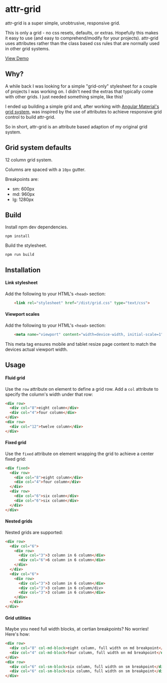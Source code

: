 # attr-grid

attr-grid is a super simple, unobtrusive, responsive grid.

This is only a grid - no css resets, defaults, or extras. Hopefully this makes it easy to use (and easy to comprehend/modify for your projects). 
attr-grid uses attributes rather than the class based css rules that are normally used in other grid systems.

[View Demo](https://rawgit.com/mooce/attr-grid/master/index.html)

## Why?

A while back I was looking for a simple "grid-only" stylesheet for a couple of projects I was working on. I didn't need the extras that typically come with other grids. I just needed something simple, like this!

I ended up building a simple grid and, after working with [Angular Material's grid system](https://material.angularjs.org/latest/layout/introduction), was inspired by the use of attributes to achieve responsive grid control to build attr-grid. 

So in short, attr-grid is an attribute based adaption of my original grid system.

## Grid system defaults

12 column grid system. 

Columns are spaced with a `10px` gutter.

Breakpoints are:

- sm: 600px
- md: 960px
- lg: 1280px

## Build

Install npm dev dependencies.

```
npm install
```

Build the stylesheet.
```
npm run build
```

## Installation

#### Link stylesheet

Add the following to your HTML's `<head>` section:

```html
    <link rel="stylesheet" href="/dist/grid.css" type="text/css">
```

#### Viewport scales

Add the following to your HTML's `<head>` section:

```html
    <meta name="viewport" content="width=device-width, initial-scale=1">   
```

This meta tag ensures mobile and tablet resize page content to match the devices actual viewport width.

## Usage

#### Fluid grid

Use the `row` attribute on element to define a grid row. Add a `col` attribute to specify the column's width under that row:

```html
<div row>
  <div col="8">eight column</div>
  <div col="4">four column</div>
</div>
<div row>
  <div col="12">twelve column</div>
</div>
```

#### Fixed grid

Use the `fixed` attribute on element wrapping the grid to achieve a center fixed grid:

```html
<div fixed>
  <div row>
    <div col="8">eight column</div>
    <div col="4">four column</div>
  </div>
  <div row>
    <div col="6">six column</div>
    <div col="6">six column</div>
  </div>
</div>
```

#### Nested grids

Nested grids are supported:

```html
<div row>
  <div col="6">
    <div row>
      <div col="3">3 column in 6 column</div>
      <div col="6">6 column in 6 column</div>
    </div>
  </div>
  <div col="6">
    <div row>
      <div col="3">3 column in 6 column</div>
      <div col="3">3 column in 6 column/div>
      <div col="3">3 column in 6 column</div>
    </div>
  </div>
</div>
```

#### Grid utilities

Maybe you need full width blocks, at certian breakpoints? No worries! Here's how:

```html
<div row>
  <div col="8" col-md-block>eight column, full width on md breakpoint</div>
  <div col="4" col-md-block>four column, full width on md breakpoint</div>
</div>
<div row>
  <div col="6" col-sm-block>six column, full width on sm breakpoint</div>
  <div col="6" col-sm-block>six column, full width on sm breakpoint</div>
</div>
```
